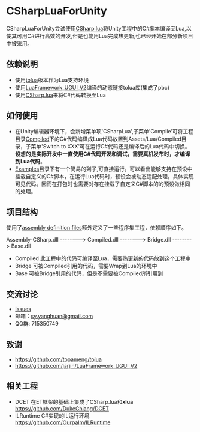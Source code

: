 # CSharpLuaForUnity
CSharpLuaForUnity尝试使用[CSharp.lua](https://github.com/yanghuan/CSharp.lua)将Unity工程中的C#脚本编译至Lua,以使其可用C#进行高效的开发,但是也能用Lua完成热更新,也已经开始在部分新项目中被采用。

## 依赖说明
* 使用[tolua](https://github.com/topameng/tolua)版本作为Lua支持环境
* 使用[LuaFramework_UGUI_V2](https://github.com/jarjin/LuaFramework_UGUI_V2)编译的动态链接tolua库(集成了pbc)
* 使用[CSharp.lua](https://github.com/yanghuan/CSharp.lua)来将C#代码转换至Lua


## 如何使用
* 在Unity编辑器环境下，会新增菜单项'CSharpLua',子菜单'Compile'可将工程目录[Compiled](https://github.com/yanghuan/CSharpLuaForUnity/tree/master/Assets/CSharpLua/Compiled)下的C#代码编译成Lua代码放置到Assets/Lua/Compiled目录，子菜单'Switch to XXX'可在运行C#代码还是编译后的Lua代码中切换。**设想的是实际开发中一直使用C#代码开发和调试，需要真机发布时，才编译到Lua代码**。
* [Examples](https://github.com/yanghuan/CSharpLuaForUnity/tree/master/Assets/CSharpLua/Examples)目录下有一个简易的列子,可直接运行。可以看出能够支持在预设中挂载自定义的C#脚本，在运行Lua代码时，预设会被动态适配处理，具体实现可见代码。因而在打包时也需要对存在挂载了自定义C#脚本的的预设做相同的处理。

## 项目结构
使用了[assembly definition files](https://docs.unity3d.com/Manual/ScriptCompilationAssemblyDefinitionFiles.html)额外定义了一些程序集工程，依赖顺序如下。

Assembly-CSharp.dll --------> Compiled.dll --------> Bridge.dll --------> Base.dll

* Compiled 此工程中的代码可编译至Lua，需要热更新的代码放到这个工程中
* Bridge 可被Compiled引用的代码，需要Wrap到Lua的环境中
* Base 可被Bridge引用的代码，但是不需要被Compiled所引用到

## 交流讨论
- [Issues](https://github.com/yanghuan/CSharpLuaForUnity/issues)
- 邮箱：sy.yanghuan@gmail.com
- QQ群: 715350749

## 致谢
* https://github.com/topameng/tolua
* https://github.com/jarjin/LuaFramework_UGUI_V2

## 相关工程
* DCET 在ET框架的基础上集成了CSharp.lua和**xlua**  
  https://github.com/DukeChiang/DCET
* ILRuntime C#实现的IL运行环境   
  https://github.com/Ourpalm/ILRuntime

